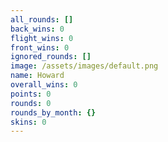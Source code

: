 ```yaml
---
all_rounds: []
back_wins: 0
flight_wins: 0
front_wins: 0
ignored_rounds: []
image: /assets/images/default.png
name: Howard
overall_wins: 0
points: 0
rounds: 0
rounds_by_month: {}
skins: 0
---
```

